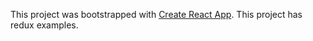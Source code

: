 This project was bootstrapped with [Create React App](https://github.com/facebook/create-react-app).
This project has redux examples.
